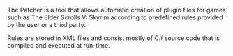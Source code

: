 The Patcher is a tool that allows automatic creation of plugin files for games such as The Elder Scrolls V: Skyrim
according to predefined rules provided by the user or a third party.

Rules are stored in XML files and consist mostly of C# source code that is compiled and executed at run-time.
